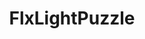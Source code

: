 ---
title: "FlxLightPuzzle"
layout: demo
width: 512
height: 288
source: "Arcade/FlxLightPuzzle"
targets: ['flash', 'html5']
---